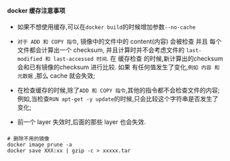 #### docker 缓存注意事项
- 如果不想使用缓存,可以在`docker build`的时候增加参数`--no-cache`  
- `对于 ADD 和 COPY 指令`, 镜像中的文件中的 content(内容) 会被检查 并且 每个文件都会计算出一个 checksum,
并且计算时并不会考虑文件的 `last-modified 和 last-accessed 时间`.  在 缓存检查 的时候,新计算出的checksum
会和已有镜像的checksum 进行比较. 如果 有任何值发生了变化,`例如 内容 和 元数据` ,那么 cache 就会失效;

- 在检查缓存的时候,除了`ADD 和 COPY 指令`,其他的指令都不会检查文件的内容; 例如,当检查`RUN apt-get -y update`的时候,只会比较这个字符串是否发生了变化;  
- 前一个 layer 失效时,后面的那些 layer 也会失效.  

#### 
```shell
# 删除不用的镜像
docker image prune -a
docker save XXX:xx | gzip -c > xxxxx.tar
```